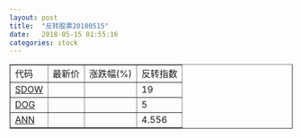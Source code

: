 ```yaml
---
layout: post
title:  "反转股票20180515"
date:   2018-05-15 01:55:16
categories: stock
---
```


<script type="text/javascript">
var stockList = []
stockList.push('gb_sdow');
stockList.push('gb_dog');
stockList.push('gb_ann');
</script>

<table border="1">
 <tr>
 <td>代码</td>
  <td>最新价</td>
  <td>涨跌幅(%)</td>
 <td>反转指数</td>
</tr>
  <tr id="sdow"><td><a href="http://stock.finance.sina.com.cn/usstock/quotes/SDOW.html" target="_blank">SDOW</a></td><td></td><td></td><td>19</td></tr>
  <tr id="dog"><td><a href="http://stock.finance.sina.com.cn/usstock/quotes/DOG.html" target="_blank">DOG</a></td><td></td><td></td><td>5</td></tr>
  <tr id="ann"><td><a href="http://stock.finance.sina.com.cn/usstock/quotes/ANN.html" target="_blank">ANN</a></td><td></td><td></td><td>4.556</td></tr>
</table>

